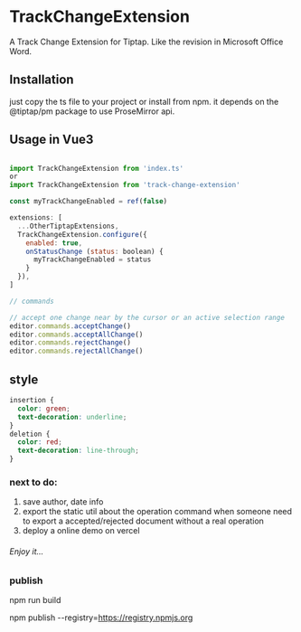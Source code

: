 # TrackChangeExtension

A Track Change Extension for Tiptap. Like the revision in Microsoft Office Word.

## Installation

just copy the ts file to your project or install from npm. it depends on the @tiptap/pm package to use ProseMirror api.

## Usage in Vue3

```javascript

import TrackChangeExtension from 'index.ts'
or
import TrackChangeExtension from 'track-change-extension'

const myTrackChangeEnabled = ref(false)

extensions: [
  ...OtherTiptapExtensions,
  TrackChangeExtension.configure({
    enabled: true,
    onStatusChange (status: boolean) {
      myTrackChangeEnabled = status
    }
  }),
]

// commands

// accept one change near by the cursor or an active selection range
editor.commands.acceptChange()
editor.commands.acceptAllChange()
editor.commands.rejectChange()
editor.commands.rejectAllChange()

```

## style

```css
insertion {
  color: green;
  text-decoration: underline;
}
deletion {
  color: red;
  text-decoration: line-through;
}
```

### next to do:

1. save author, date info
1. export the static util about the operation command when someone need to export a accepted/rejected document without a real operation
1. deploy a online demo on vercel

###### Enjoy it...

### publish
npm run build

npm publish --registry=https://registry.npmjs.org